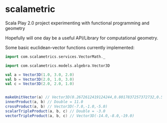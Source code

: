 # scalametric
Scala Play 2.0 project experimenting with functional programming and geometry 

Hopefully will one day be a useful API/Library for computational geometry. 

Some basic euclidean-vector functions currently implemented: 

```scala
import com.scalametrics.services.VectorMath._

import com.scalametrics.models.algebra.Vector3D

val a = Vector3D(1.0, 3.0, 2.0)
val b = Vector3D(2.0, 1.0, 3.0)
val c = Vector3D(2.0, 2.0, 1.0)


makeUnitVector(a) // Vector3D(0.2672612419124244,0.8017837257372732,0.5345224838248488)
innerProduct(a, b) // Double = 11.0
crossProduct(a, b) // Vector3D(-7.0,-1.0,-5.0)
scalarTripleProduct(a, b, c) // Double = -3.0 
vectorTripleProduct(a, b, c) // Vector3D(-14.0,-8.0,-19.0)
```